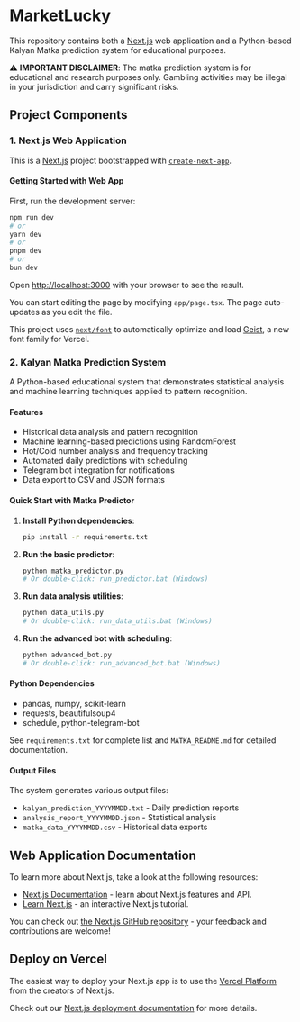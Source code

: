 # MarketLucky

This repository contains both a [Next.js](https://nextjs.org) web application and a Python-based Kalyan Matka prediction system for educational purposes.

⚠️ **IMPORTANT DISCLAIMER**: The matka prediction system is for educational and research purposes only. Gambling activities may be illegal in your jurisdiction and carry significant risks.

## Project Components

### 1. Next.js Web Application

This is a [Next.js](https://nextjs.org) project bootstrapped with [`create-next-app`](https://nextjs.org/docs/app/api-reference/cli/create-next-app).

#### Getting Started with Web App

First, run the development server:

```bash
npm run dev
# or
yarn dev
# or
pnpm dev
# or
bun dev
```

Open [http://localhost:3000](http://localhost:3000) with your browser to see the result.

You can start editing the page by modifying `app/page.tsx`. The page auto-updates as you edit the file.

This project uses [`next/font`](https://nextjs.org/docs/app/building-your-application/optimizing/fonts) to automatically optimize and load [Geist](https://vercel.com/font), a new font family for Vercel.

### 2. Kalyan Matka Prediction System

A Python-based educational system that demonstrates statistical analysis and machine learning techniques applied to pattern recognition.

#### Features
- Historical data analysis and pattern recognition
- Machine learning-based predictions using RandomForest
- Hot/Cold number analysis and frequency tracking
- Automated daily predictions with scheduling
- Telegram bot integration for notifications
- Data export to CSV and JSON formats

#### Quick Start with Matka Predictor

1. **Install Python dependencies**:
   ```bash
   pip install -r requirements.txt
   ```

2. **Run the basic predictor**:
   ```bash
   python matka_predictor.py
   # Or double-click: run_predictor.bat (Windows)
   ```

3. **Run data analysis utilities**:
   ```bash
   python data_utils.py
   # Or double-click: run_data_utils.bat (Windows)
   ```

4. **Run the advanced bot with scheduling**:
   ```bash
   python advanced_bot.py
   # Or double-click: run_advanced_bot.bat (Windows)
   ```

#### Python Dependencies
- pandas, numpy, scikit-learn
- requests, beautifulsoup4
- schedule, python-telegram-bot

See `requirements.txt` for complete list and `MATKA_README.md` for detailed documentation.

#### Output Files
The system generates various output files:
- `kalyan_prediction_YYYYMMDD.txt` - Daily prediction reports
- `analysis_report_YYYYMMDD.json` - Statistical analysis
- `matka_data_YYYYMMDD.csv` - Historical data exports

## Web Application Documentation

To learn more about Next.js, take a look at the following resources:

- [Next.js Documentation](https://nextjs.org/docs) - learn about Next.js features and API.
- [Learn Next.js](https://nextjs.org/learn) - an interactive Next.js tutorial.

You can check out [the Next.js GitHub repository](https://github.com/vercel/next.js) - your feedback and contributions are welcome!

## Deploy on Vercel

The easiest way to deploy your Next.js app is to use the [Vercel Platform](https://vercel.com/new?utm_medium=default-template&filter=next.js&utm_source=create-next-app&utm_campaign=create-next-app-readme) from the creators of Next.js.

Check out our [Next.js deployment documentation](https://nextjs.org/docs/app/building-your-application/deploying) for more details.
